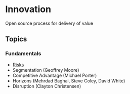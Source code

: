 # Innovation

Open source process for delivery of value

## Topics

### Fundamentals

- [Risks](./topics/risks.md)
- Segmentation (Geoffrey Moore)
- Competitive Advantage (Michael Porter)
- Horizons (Mehrdad Baghai, Steve Coley, David White)
- Disruption (Clayton Christensen)
